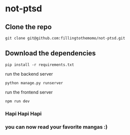 # not-ptsd
## Clone the repo
```
git clone git@github.com:fillingtothemomo/not-ptsd.git
```

## Download the dependencies
```
pip install -r requirements.txt
```
run the backend server 
```
python manage.py runserver
```
run the frontend server

```
npm run dev

```

### Hapi Hapi Hapi
### you can now read your favorite mangas :)

